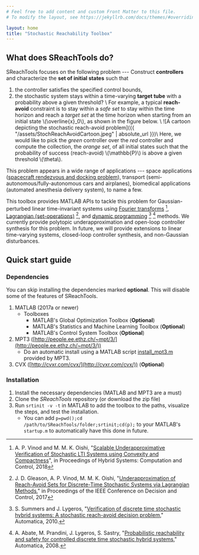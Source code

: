 ```yaml
---
# Feel free to add content and custom Front Matter to this file.
# To modify the layout, see https://jekyllrb.com/docs/themes/#overriding-theme-defaults

layout: home
title: "Stochastic Reachability Toolbox"
---
```


## What does SReachTools do?

SReachTools focuses on the following problem --- Construct **controllers** and characterize the **set of initial states** such that 
1. the controller satisfies the specified control bounds,
1. the stochastic system stays within a time-varying **target tube** with a probability above a given threshold? \\
For example, a typical **reach-avoid** constraint is to stay within a *safe set* to stay within the time horizon and reach a *target set* at the time horizon when starting from an initial state \\(\overline{x}\_0\\), as shown in the figure below. \\
![A cartoon depicting the stochastic reach-avoid problem]({{ "/assets/StochReachAvoidCartoon.jpeg" | absolute_url }})\\
Here, we would like to pick the *green* controller over the *red* controller and compute the collection, the *orange set*, of all initial states such that the probability of success (reach-avoid) \\(\mathbb{P}\\) is above a given threshold \\(\theta\\).

This problem appears in a wide range of applications --- space applications ([spacecraft rendezvous and docking problem](./examples/FtCVXUnderapproxVerifyCWH.html)), transport (semi-autonomous/fully-autonomous cars and airplanes), biomedical applications (automated anesthesia delivery system), to name a few.

This toolbox provides MATLAB APIs to tackle this problem for Gaussian-perturbed linear time-invariant systems using [Fourier transforms](./FtCVXUnderapproxVerifyCWH.html) [^1], [Lagrangian (set-operations)](./examples/lagrangianApproximations.html) [^2], and [dynamic programming](./examples/doubleIntegratorDynamicProgramming.html) [^3] [^4] methods.
We currently provide polytopic underapproximation and open-loop controller synthesis for this problem.
In future, we will provide extensions to linear time-varying systems, closed-loop controller synthesis, and non-Gaussian disturbances.

[^1]: A. P. Vinod and M. M. K. Oishi, "[Scalable Underapproximative Verification of Stochastic LTI Systems using Convexity and Compactness](https://doi.org/10.1145/3178126.3178148)", in Proceedings of Hybrid Systems: Computation and Control, 2018
[^2]: J. D. Gleason, A. P. Vinod, M. M. K. Oishi, "[Underapproximation of Reach-Avoid Sets for Discrete-Time Stochastic Systems via Lagrangian Methods](https://doi-org/10.1109/CDC.2017.8264291)," in Proceedings of the IEEE Conference on Decision and Control, 2017
[^3]: S. Summers and J. Lygeros, "[Verification of discrete time stochastic hybrid systems: A stochastic reach-avoid decision problem](https://doi.org/10.1016/j.automatica.2010.08.006)," Automatica, 2010.
[^4]: A. Abate, M. Prandini, J. Lygeros, S. Sastry, "[Probabilistic reachability and safety for controlled discrete time stochastic hybrid systems](https://doi.org/10.1016/j.automatica.2008.03.027)," Automatica, 2008.

## Quick start guide

### Dependencies

You can skip installing the dependencies marked **optional**.
This will disable some of the features of SReachTools.

1. MATLAB (2017a or newer)
    * Toolboxes
        * MATLAB's Global Optimization Toolbox (**Optional**)
        * MATLAB's Statistics and Machine Learning Toolbox (**Optional**)
        * MATLAB's Control System Toolbox (**Optional**)
1. MPT3 ([http://people.ee.ethz.ch/~mpt/3/](http://people.ee.ethz.ch/~mpt/3/))
    * Do an automatic install using a MATLAB script [install_mpt3.m](http://control.ee.ethz.ch/~mpt/3/Main/Installation?action=download&upname=install_mpt3.m) provided by MPT3.
1. CVX ([http://cvxr.com/cvx/](http://cvxr.com/cvx/)) (**Optional**)

### Installation

1. Install the necessary dependencies (MATLAB and MPT3 are a must)
1. Clone the *SReachTools* repository (or download the zip file)
1. Run `srtinit -v -t` in MATLAB to add the toolbox to the paths, visualize the steps, and test the installation.  
   - You can add `p=pwd();cd /path/to/SReachTools/folder;srtinit;cd(p);` to your MATLAB's `startup.m` to automatically have this done in future.

